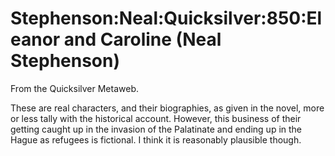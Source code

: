 
# Stephenson:Neal:Quicksilver:850:Eleanor and Caroline (Neal Stephenson)

From the Quicksilver Metaweb.

These are real characters, and their biographies, as given in the novel, more or less tally with the historical account. However, this business of their getting caught up in the invasion of the Palatinate and ending up in the Hague as refugees is fictional. I think it is reasonably plausible though.
